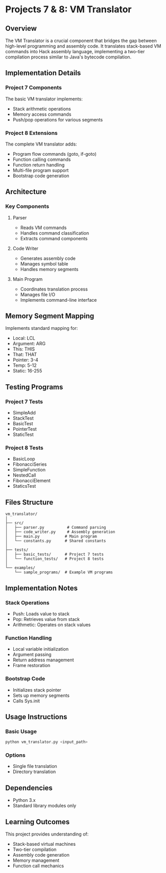 # Projects 7 & 8: VM Translator

## Overview

The VM Translator is a crucial component that bridges the gap between high-level programming and assembly code. It translates stack-based VM commands into Hack assembly language, implementing a two-tier compilation process similar to Java's bytecode compilation.

## Implementation Details

### Project 7 Components

The basic VM translator implements:

- Stack arithmetic operations
- Memory access commands
- Push/pop operations for various segments

### Project 8 Extensions

The complete VM translator adds:

- Program flow commands (goto, if-goto)
- Function calling commands
- Function return handling
- Multi-file program support
- Bootstrap code generation

## Architecture

### Key Components

1. Parser

   - Reads VM commands
   - Handles command classification
   - Extracts command components

2. Code Writer

   - Generates assembly code
   - Manages symbol table
   - Handles memory segments

3. Main Program
   - Coordinates translation process
   - Manages file I/O
   - Implements command-line interface

## Memory Segment Mapping

Implements standard mapping for:

- Local: LCL
- Argument: ARG
- This: THIS
- That: THAT
- Pointer: 3-4
- Temp: 5-12
- Static: 16-255

## Testing Programs

### Project 7 Tests

- SimpleAdd
- StackTest
- BasicTest
- PointerTest
- StaticTest

### Project 8 Tests

- BasicLoop
- FibonacciSeries
- SimpleFunction
- NestedCall
- FibonacciElement
- StaticsTest

## Files Structure

```
vm_translator/
│
├── src/
│   ├── parser.py          # Command parsing
│   ├── code_writer.py     # Assembly generation
│   ├── main.py           # Main program
│   └── constants.py      # Shared constants
│
├── tests/
│   ├── basic_tests/      # Project 7 tests
│   └── function_tests/   # Project 8 tests
│
└── examples/
    └── sample_programs/  # Example VM programs
```

## Implementation Notes

### Stack Operations

- Push: Loads value to stack
- Pop: Retrieves value from stack
- Arithmetic: Operates on stack values

### Function Handling

- Local variable initialization
- Argument passing
- Return address management
- Frame restoration

### Bootstrap Code

- Initializes stack pointer
- Sets up memory segments
- Calls Sys.init

## Usage Instructions

### Basic Usage

```bash
python vm_translator.py <input_path>
```

### Options

- Single file translation
- Directory translation

## Dependencies

- Python 3.x
- Standard library modules only

## Learning Outcomes

This project provides understanding of:

- Stack-based virtual machines
- Two-tier compilation
- Assembly code generation
- Memory management
- Function call mechanics
